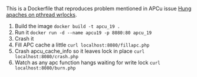 This is a Dockerfile that reproduces problem mentioned in APCu issue [Hung apaches on pthread wrlocks][1].

1. Build the image `docker build -t apcu_19 .`
1. Run it `docker run -d --name apcu19 -p 8080:80 apcu_19`
1. Crash it
  1. Fill APC cache a little `curl localhost:8080/fillapc.php`
  1. Crash apcu_cache_info so it leaves lock in place `curl localhost:8080/crash.php`
  1. Watch as any apc function hangs waiting for write lock `curl localhost:8080/burn.php `


[1]: https://github.com/krakjoe/apcu/issues/19
